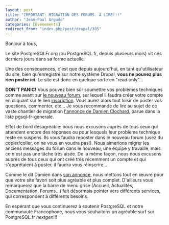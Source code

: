 ```yaml
---
layout: post
title: "IMPORTANT: MIGRATION DES FORUMS. À LIRE!!!"
author: "Jean-Paul Argudo"
categories: [Événements]
redirect_from: "index.php?post/drupal/305"
---
```



<p>Bonjour à tous,

</p>

<p>Le site PostgreSQLFr.org (ou PostgreSQL.fr, depuis plusieurs mois) vit ces derniers jours dans sa forme actuelle.</p>

<p>Une des conséquences, c'est que depuis aujourd'hui, en tant qu'utilisateur du site, bien qu'enregistré sur notre système Drupal, <strong>vous ne pouvez plus rien poster ici</strong>. Le site est donc en quelque sorte en "read only"...</p>

<p><strong>DON'T PANIC!</strong> Vous pouvez bien sûr soumettre vos problèmes techniques comme avant sur <a href="http://forums.postgresql.fr/">le nouveau forum</a>, sur lequel il faudra créer votre compte en cliquant sur le lien <a href="http://forums.postgresql.fr/register.php">inscription</a>. Vous aurez alors tout loisir de poster vos questions, commenter, etc... Je vous recommande de lire au sujet de ce vaste chantier de migration <a href="http://archives.postgresql.org/pgsql-fr-generale/2008-09/msg00050.php">l'annonce de Damien Clochard</a>, parue dans la liste pgsql-fr-generale.</p>

<!--more-->


Effet de bord désagréable: nous nous excusons auprès de tous ceux qui attendent encore des réponses ou pour lesquels leur problème technique reste en suspens. Ils vous faudra reposter dans le nouveau forum (usez du copier/coller, on ne vous en voudra pas!). Nous aimerions migrer les anciens messages du forum dans le nouveau, une équipe y travaille, mais ce n'est pas une tâche très aisée. De la même façon, nous nous excusons auprès de tous ceux qui ont créé très récemment un compte et qui s'apprétaient à poster, il faudra vous réinscrire...

<p>Comme le dit Damien dans <a href="http://archives.postgresql.org/pgsql-fr-generale/2008-09/msg00050.php">son annonce</a>, nous mettons tout en œuvre pour que votre site favori soit plus agréable et plus complet. D'ailleurs vous remarquerez que la barre de menu grise (Accueil, Actualités, Documentation, Forums...) fait désormais pointer vers différents services, qui correspondent à différents besoins.</p>

<p>En espérant que vous continuerez à soutenir PostgreSQL et notre communauté Francophone, nous vous souhaitons un agréable surf sur PostgreSQL.fr <em>nextgen</em>!!!</p>